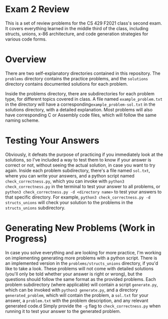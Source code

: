 # Exam 2 Review

This is a set of review problems for the CS 429 F2021 class's second exam.
It covers everything learned in the middle third of the class, including structs, unions, x-86 architecture, and code generation strategies for various code forms.

# Overview

There are two self-explanatory directories contained in this repository.
The `problems` directory contains the practice problems, and the `solutions` directory contains documented solutions for each problem.

Inside the problems directory, there are subdirectories for each problem type, for different topics covered in class.
A file named `example_problem.txt` in the directory will have a corresponding`example_problem-sol.txt` in the solutions directory, with a detailed explanation.
Most problems will also have corresponding C or Assembly code files, which will follow the same naming scheme.

# Testing Your Answers

Obviously, it defeats the purpose of practicing if you immediately look at the solutions, so I've included a way to test them to know if your answer is correct or not, without seeing the actual solution, in case you want to try again.
Inside each problem subdirectory, there's a file named `sol.txt`, where you can write your answers, and a python script named `check_correctness.py`, which you can invoke with `python3 check_correctness.py` in the terminal to test your answer to all problems, or `python3 check_correctness.py -d <directory name>` to test your answers to that specific directory.
For example, `python3 check_correctness.py -d structs_unions` will check your solution to the problems in the `structs_unions` subdirectory.

# Generating New Problems (Work in Progress)

In case you solve everything and are looking for more practice, I'm working on implementing generating more problems with a python script.
There is an implemented version in the `problems/structs_unions` directory, if you'd like to take a look.
These problems will not come with detailed solutions (you'll only be told whether your answer is right or wrong), but the questions should follow the same format as the provided problems.
Each problem subdirectory (where applicable) will contain a script `generate.py`, which can be invoked with `python3 generate.py`, and a directory `generated_problem`, which will contain the problem, a `sol.txt` for your answer, a `problem.txt` with the problem description, and any relevant generated code.d
Simply provide the `-g` flag to `check_correctness.py` when running it to test your answer to the generated problem.